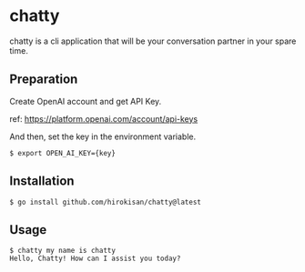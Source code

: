 # chatty

chatty is a cli application that will be your conversation partner in your spare time.

## Preparation

Create OpenAI account and get API Key.

ref: https://platform.openai.com/account/api-keys

And then, set the key in the environment variable.

```console
$ export OPEN_AI_KEY={key}
```

## Installation

```console
$ go install github.com/hirokisan/chatty@latest
```

## Usage

```console
$ chatty my name is chatty
Hello, Chatty! How can I assist you today?
```
